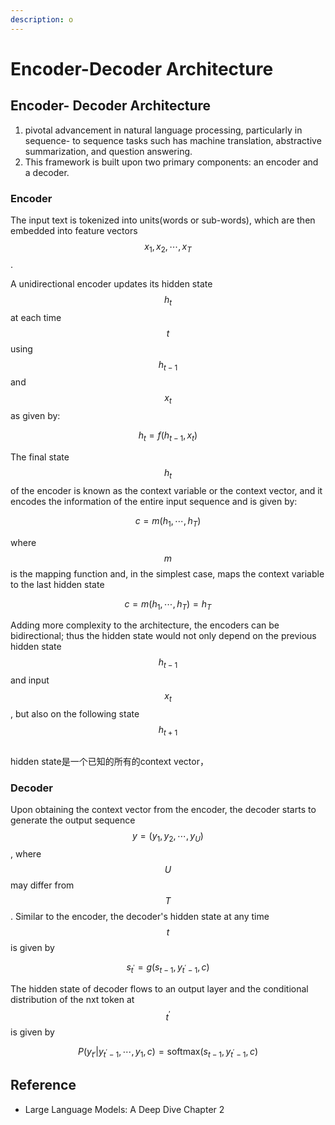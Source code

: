 ```yaml
---
description: o
---
```


# Encoder-Decoder Architecture

## Encoder- Decoder Architecture

1. pivotal advancement in natural language processing, particularly in sequence- to sequence tasks such has machine translation, abstractive summarization, and question answering.
2. This framework is built upon two primary components: an encoder and a decoder.

### Encoder

The input text is tokenized into units(words or sub-words), which are then embedded into feature vectors $$x_1, x_2, \cdots, x_T$$.&#x20;

A unidirectional encoder updates its hidden state $$h_t$$ at each time $$t$$ using $$h_{t-1}$$ and $$x_t$$ as given by:

$$h_t = f(h_{t-1}, x_t)$$

The final state $$h_t$$ of the encoder is known as the context variable or the context vector, and it encodes the information of the entire input sequence and is given by:

$$c= m(h_1, \cdots, h_T)$$

where $$m$$ is the mapping function and, in the simplest case, maps the context variable to the last hidden state

$$c = m(h_1, \cdots, h_T) = h_T$$

Adding more complexity to the architecture, the encoders can be bidirectional; thus the hidden state would not only depend on the previous hidden state $$h_{t-1}$$ and input $$x_t$$, but also on the following state $$h_{t+1}$$



<figure><img src="../../.gitbook/assets/Screenshot 2025-03-09 at 11.53.55 PM.png" alt=""><figcaption></figcaption></figure>

hidden state是一个已知的所有的context vector，







### Decoder

Upon obtaining the context vector from the encoder, the decoder starts to generate the output sequence $$y = (y_1, y_2, \cdots, y_U)$$, where $$U$$ may differ from $$T$$. Similar to the encoder, the decoder's hidden state at any time $$t$$ is given by&#x20;

$$s_{t^{'}} = g(s_{t-1}, y_{t^{'} - 1}, c)$$

The hidden state of decoder flows to an output layer and the conditional distribution of the nxt token at $$t^{'}$$ is given by

$$P(y_{t'} | y_{t^{'} - 1}, \cdots, y_1, c) = \text{softmax} (s_{t-1}, y_{t^{'} - 1} , c)$$







## Reference

* Large Language Models: A Deep Dive Chapter 2
